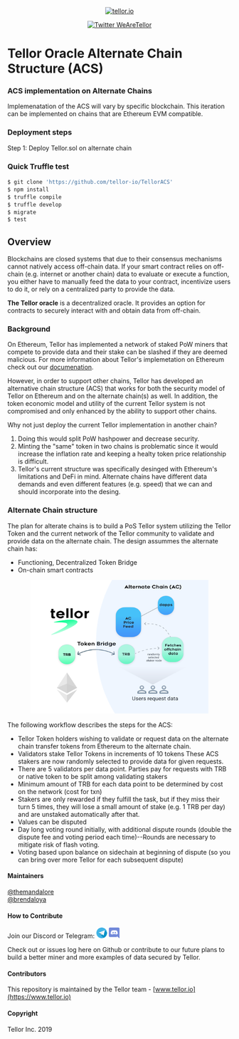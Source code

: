 <p align="center">
  <a href='https://www.tellor.io/'>
    <img src= 'https://raw.githubusercontent.com/tellor-io/TellorBrandMaterials/master/LightBkrnd_RGB.png' width="250" height="200" alt='tellor.io' />
  </a>
</p>

<p align="center">
  <a href='https://twitter.com/WeAreTellor'>
    <img src= 'https://img.shields.io/twitter/url/http/shields.io.svg?style=social' alt='Twitter WeAreTellor' />
  </a> 
</p>


# Tellor Oracle Alternate Chain Structure (ACS)

### ACS implementation on Alternate Chains
Implemenatation of the ACS will vary by specific blockchain. This iteration can be implemented on chains that are Ethereum EVM compatible.

### Deployment steps
Step 1: Deploy Tellor.sol on alternate chain

### Quick Truffle test

```Bash
$ git clone 'https://github.com/tellor-io/TellorACS'
$ npm install
$ truffle compile
$ truffle develop
$ migrate
$ test
```

## Overview <a name="overview"> </a>  
Blockchains are closed systems that due to their consensus mechanisms cannot natively access off-chain data. If your smart contract relies on off-chain (e.g. internet or another chain) data to evaluate or execute a function, you either have to manually feed the data to your contract, incentivize users to do it, or rely on a centralized party to provide the data.

<b>The Tellor oracle</b> is a decentralized oracle. It provides an option for contracts to securely interact with and obtain data from off-chain. 

### Background <a name="background"></a>

On Ethereum, Tellor has implemented a network of staked PoW miners that compete to provide data and their stake can be slashed if they are deemed malicious. For more information about Tellor's implemetation on Ethereum check out our [documenation](https://tellor.readthedocs.io/en/latest/).

However, in order to support other chains, Tellor has developed an alternative chain structure (ACS) that works for both the security model of Tellor on Ethereum and on the alternate chain(s) as well.  In addition, the token economic model and utility of the current Tellor system is not compromised and only enhanced by the ability to support other chains.

Why not just deploy the current Tellor implementation in another chain?

1. Doing this would split PoW hashpower and decrease security.
2. Minting the "same" token in two chains is problematic since it would increase the inflation rate and keeping a healty token price relationship is difficult.
3. Tellor's current structure was specifically desinged with Ethereum's limitations and DeFi in mind. Alternate chains have different data demands and even different features (e.g. speed) that we can and should incorporate into the desing.


### Alternate Chain structure
The plan for alterate chains is to build a PoS Tellor system utilizing the Tellor Token and the current network of the Tellor community to validate and provide data on the alternate chain. The design assummes the alternate chain has:

* Functioning, Decentralized Token Bridge 
* On-chain smart contracts 


<p align="center">
<img src="./public/acsStructure.png" width="400" height="300" alt = "How it works">
</p>

The following workflow describes the steps for the ACS:
* Tellor Token holders wishing to validate or request data on the alternate chain transfer tokens from Ethereum to the alternate chain.
* Validators stake Tellor Tokens in increments of 10 tokens
These ACS stakers are now randomly selected to provide data for given requests.
* There are 5 validators per data point. 
Parties pay for requests with TRB or native token to be split among validating stakers
* Minimum amount of TRB for each data point to be determined by cost on the network (cost for txn)
* Stakers are only rewarded if they fulfill the task, but if they miss their turn 5 times, they will lose a small amount of stake (e.g. 1 TRB per day) and are unstaked automatically after that.
* Values can be disputed
* Day long voting round initially, with additional dispute rounds (double the dispute fee and voting period each time)--Rounds are necessary to mitigate risk of flash voting. 
* Voting based upon balance on sidechain  at beginning of dispute (so you can bring over more Tellor for each subsequent dispute)


#### Maintainers <a name="maintainers"> </a> 
[@themandalore](https://github.com/themandalore)
<br>
[@brendaloya](https://github.com/brendaloya) 


#### How to Contribute<a name="how2contribute"> </a>  
Join our Discord or Telegram:
[<img src="./public/telegram.png" width="24" height="24">](https://t.me/tellor)
[<img src="./public/discord.png" width="24" height="24">](https://discord.gg/zFcM3G)

Check out or issues log here on Github or contribute to our future plans to build a better miner and more examples of data secured by Tellor. 


#### Contributors<a name="contributors"> </a>

This repository is maintained by the Tellor team - [www.tellor.io](https://www.tellor.io)


#### Copyright

Tellor Inc. 2019
